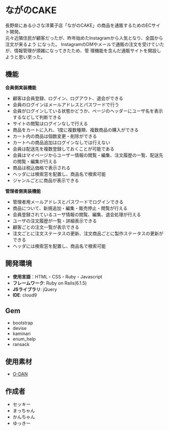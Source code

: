# ながのCAKE
長野県にある小さな洋菓子店「ながのCAKE」の商品を通販するためのECサイト開発。  
元々近隣住民が顧客だったが、昨年始めたInstagramから人気となり、全国から注文が来るよう
になった。
InstagramのDMやメールで通販の注文を受けていたが、情報管理が煩雑になってきたため、管
理機能を含んだ通販サイトを開設しようと思い至った。

## 機能
**会員側実装機能**
- 顧客は会員登録、ログイン、ログアウト、退会ができる
- 会員のログインはメールアドレスとパスワードで行う
- 会員がログインしている状態かどうか、ページのヘッダーにユーザ名を表示するなどして判断できる
- サイトの閲覧はログインなしで行える
- 商品をカートに入れ、1度に複数種類、複数商品の購入ができる
- カート内の商品は個数変更・削除ができる
- カートへの商品追加はログインなしでは行えない
- 会員は配送先を複数登録しておくことが可能である
- 会員はマイページからユーザー情報の閲覧・編集、注文履歴の一覧、配送先の閲覧・編集が行える
- 商品は税込価格で表示される
- ヘッダには検索窓を配置し、商品名で検索可能
- ジャンルごとに商品が表示できる

**管理者側実装機能**
- 管理者用メールアドレスとパスワードでログインできる
- 商品について、新規追加・編集・販売停止・閲覧が行える
- 会員登録されているユーザ情報の閲覧、編集、退会処理が行える
- ユーザの注文履歴が一覧・詳細表示できる
- 顧客ごとの注文一覧が表示できる
- 注文ごとに注文ステータスの更新、注文商品ごとに製作ステータスの更新ができる
- ヘッダには検索窓を配置し、商品名で検索可能

## 開発環境
- **使用言語**：HTML・CSS・Ruby・Javascript
- **フレームワーク**: Ruby on Rails(6.1.5)
- **JSライブラリ**: jQuery
- **IDE**: cloud9

## Gem
- bootstrap
- devise
- kaminari
- enum_help
- ransack

## 使用素材
- [O-DAN](https://o-dan.net/ja/)

## 作成者
- セッキー
- まっちゃん
- かんちゃん
- ゆっきー
